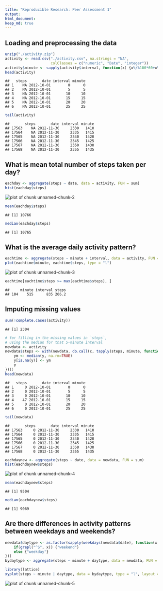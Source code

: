 ```yaml
---
title: "Reproducible Research: Peer Assessment 1"
output: 
html_document:
keep_md: true
---
```



## Loading and preprocessing the data

```r
unzip("./activity.zip")
activity <- read.csv("./activity.csv", na.strings = "NA", 
                     colClasses = c("numeric", "Date", "integer"))
activity$minute <- sapply(activity$interval, function(x) {x%/%100*60+x%%100})
head(activity)
```

```
##   steps       date interval minute
## 1    NA 2012-10-01        0      0
## 2    NA 2012-10-01        5      5
## 3    NA 2012-10-01       10     10
## 4    NA 2012-10-01       15     15
## 5    NA 2012-10-01       20     20
## 6    NA 2012-10-01       25     25
```

```r
tail(activity)
```

```
##       steps       date interval minute
## 17563    NA 2012-11-30     2330   1410
## 17564    NA 2012-11-30     2335   1415
## 17565    NA 2012-11-30     2340   1420
## 17566    NA 2012-11-30     2345   1425
## 17567    NA 2012-11-30     2350   1430
## 17568    NA 2012-11-30     2355   1435
```



## What is mean total number of steps taken per day?

```r
eachday <- aggregate(steps ~ date, data = activity, FUN = sum)
hist(eachday$steps)
```

![plot of chunk unnamed-chunk-2](figure/unnamed-chunk-2.png) 

```r
mean(eachday$steps)
```

```
## [1] 10766
```

```r
median(eachday$steps)
```

```
## [1] 10765
```



## What is the average daily activity pattern?

```r
eachtime <- aggregate(steps ~ minute + interval, data = activity, FUN = mean)
plot(eachtime$minute, eachtime$steps, type = "l")
```

![plot of chunk unnamed-chunk-3](figure/unnamed-chunk-3.png) 

```r
eachtime[eachtime$steps >= max(eachtime$steps), ]
```

```
##     minute interval steps
## 104    515      835 206.2
```



## Imputing missing values

```r
sum(!complete.cases(activity))
```

```
## [1] 2304
```

```r
# for filling in the missing values in `steps`, 
# using the median for that 5-minute interval
newdata <- activity
newdata$steps <- with(newdata, do.call(c, tapply(steps, minute, function(y) {
    ym <- median(y, na.rm=TRUE)
    y[is.na(y)] <- ym
    y
})))
head(newdata)
```

```
##   steps       date interval minute
## 1     0 2012-10-01        0      0
## 2     0 2012-10-01        5      5
## 3     0 2012-10-01       10     10
## 4    47 2012-10-01       15     15
## 5     0 2012-10-01       20     20
## 6     0 2012-10-01       25     25
```

```r
tail(newdata)
```

```
##       steps       date interval minute
## 17563     0 2012-11-30     2330   1410
## 17564     0 2012-11-30     2335   1415
## 17565     0 2012-11-30     2340   1420
## 17566     0 2012-11-30     2345   1425
## 17567     0 2012-11-30     2350   1430
## 17568     0 2012-11-30     2355   1435
```

```r
eachdaynew <- aggregate(steps ~ date, data = newdata, FUN = sum)
hist(eachdaynew$steps)
```

![plot of chunk unnamed-chunk-4](figure/unnamed-chunk-4.png) 

```r
mean(eachdaynew$steps)
```

```
## [1] 9504
```

```r
median(eachdaynew$steps)
```

```
## [1] 9069
```



## Are there differences in activity patterns between weekdays and weekends?

```r
newdata$daytype <- as.factor(sapply(weekdays(newdata$date), function(x) {
    if(grepl("^S", x)) {"weekend"}
    else {"weekday"}
}))
bydaytype <- aggregate(steps ~ minute + daytype, data = newdata, FUN = mean)

library(lattice)
xyplot(steps ~ minute | daytype, data = bydaytype, type = "l", layout = c(1, 2))
```

![plot of chunk unnamed-chunk-5](figure/unnamed-chunk-5.png) 
